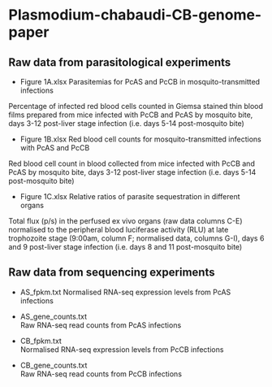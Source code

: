 #  Plasmodium-chabaudi-CB-genome-paper

## Raw data from parasitological experiments
* Figure 1A.xlsx
Parasitemias for PcAS and PcCB in mosquito-transmitted infections

Percentage of infected red blood cells counted in Giemsa stained thin blood films prepared from mice infected with PcCB and PcAS by mosquito bite, days 3-12 post-liver stage infection (i.e. days 5-14 post-mosquito bite)

* Figure 1B.xlsx
Red blood cell counts for mosquito-transmitted infections with PcAS and PcCB

Red blood cell count in blood collected from mice infected with PcCB and PcAS by mosquito bite, days 3-12 post-liver stage infection (i.e. days 5-14 post-mosquito bite)

* Figure 1C.xlsx
Relative ratios of parasite sequestration in different organs

Total flux (p/s) in the perfused ex vivo organs (raw data columns C-E) normalised to the peripheral blood luciferase activity (RLU) at late trophozoite stage (9:00am, column F; normalised data, columns G-I), days 6 and 9 post-liver stage infection (i.e. days 8 and 11 post-mosquito bite)

## Raw data from sequencing experiments
* AS_fpkm.txt
Normalised RNA-seq expression levels from PcAS infections

* AS_gene_counts.txt  
Raw RNA-seq read counts from PcAS infections

* CB_fpkm.txt         
Normalised RNA-seq expression levels from PcCB infections

* CB_gene_counts.txt  
Raw RNA-seq read counts from PcCB infections
